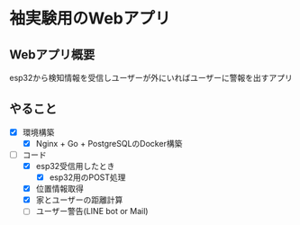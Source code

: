 # 袖実験用のWebアプリ

## Webアプリ概要

esp32から検知情報を受信しユーザーが外にいればユーザーに警報を出すアプリ

## やること

- [x] 環境構築
  - [x] Nginx + Go + PostgreSQLのDocker構築
- [ ] コード
  - [x] esp32受信用したとき
    - [x] esp32用のPOST処理
  - [x] 位置情報取得
  - [x] 家とユーザーの距離計算
  - [ ] ユーザー警告(LINE bot or Mail)